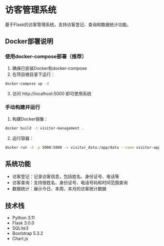 # 访客管理系统

基于Flask的访客管理系统，支持访客登记、查询和数据统计功能。

## Docker部署说明

### 使用docker-compose部署（推荐）

1. 确保已安装Docker和docker-compose
2. 在项目根目录下运行：
```bash
docker-compose up -d
```
3. 访问 http://localhost:5000 即可使用系统

### 手动构建并运行

1. 构建Docker镜像：
```bash
docker build -t visitor-management .
```

2. 运行容器：
```bash
docker run -d -p 5000:5000 -v visitor_data:/app/data --name visitor-app visitor-management
```

## 系统功能

- 访客登记：记录访客信息，包括姓名、身份证号、电话等
- 访客查询：支持按姓名、身份证号、电话号码和时间范围查询
- 数据统计：展示今日、本周、本月的访客统计数据

## 技术栈

- Python 3.11
- Flask 3.0.0
- SQLite3
- Bootstrap 5.3.2
- Chart.js
